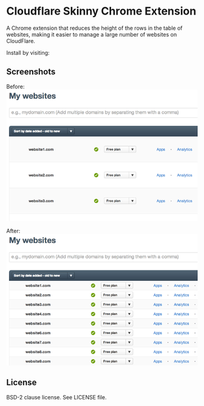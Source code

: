 # Cloudflare Skinny Chrome Extension

A Chrome extension that reduces the height of the rows in the table of websites, making it easier to manage a large number of websites on CloudFlare.

Install by visiting:


## Screenshots

Before:  
![Before Screenshot](1_before.png)

After:  
![After Screenshot](2_after.png)

## License

BSD-2 clause license. See LICENSE file.
